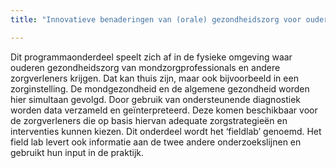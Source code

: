 ```yaml
---
title: "Innovatieve benaderingen van (orale) gezondheidszorg voor ouderen"

---
```


Dit programmaonderdeel speelt zich af in de fysieke omgeving waar ouderen gezondheidszorg van mondzorgprofessionals en andere zorgverleners krijgen. Dat kan thuis zijn, maar ook bijvoorbeeld in een zorginstelling. De mondgezondheid en de algemene gezondheid worden hier simultaan gevolgd. Door gebruik van ondersteunende diagnostiek worden data verzameld en geïnterpreteerd. Deze komen beschikbaar voor de zorgverleners die op basis hiervan adequate zorgstrategieën en interventies kunnen kiezen. Dit onderdeel wordt het ‘fieldlab’ genoemd. Het field lab levert ook informatie aan de twee andere onderzoekslijnen en gebruikt hun input in de praktijk.